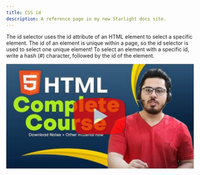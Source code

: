 ```yaml
---
title: CSS id
description: A reference page in my new Starlight docs site.
---
```


The id selector uses the id attribute of an HTML element to select a specific element.
The id of an element is unique within a page, so the id selector is used to select one unique element!
To select an element with a specific id, write a hash (#) character, followed by the id of the element.

[![xyz](../../../assets/harry1.png)](https://youtu.be/BsDoLVMnmZs?si=HnNVBpm-EzkVLH_y)